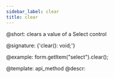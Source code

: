 ```yaml
---
sidebar_label: clear
title: clear
---          
```


@short: clears a value of a Select control

@signature: {'clear(): void;'}

@example:
form.getItem("select").clear();


@template: api_method
@descr:


